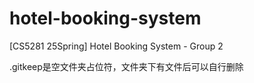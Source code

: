 # hotel-booking-system
[CS5281 25Spring] Hotel Booking System - Group 2

.gitkeep是空文件夹占位符，文件夹下有文件后可以自行删除
